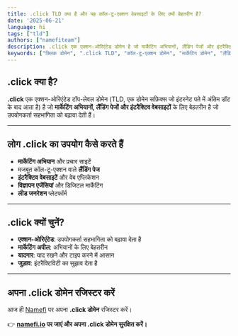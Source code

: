 ```yaml
---
title: .click TLD क्या है और यह कॉल-टू-एक्शन वेबसाइटों के लिए क्यों बेहतरीन है?
date: '2025-06-21'
language: hi
tags: ["tld"]
authors: ["namefiteam"]
description: .click एक एक्शन-ओरिएंटेड डोमेन है जो मार्केटिंग अभियानों, लैंडिंग पेजों और इंटरैक्टिव वेबसाइटों के लिए बेहतरीन है।
keywords: ["क्लिक डोमेन", ".click TLD", "कॉल-टू-एक्शन डोमेन", "मार्केटिंग डोमेन", "लैंडिंग पेज डोमेन", "एक्शन-ओरिएंटेड TLD"]
---
```


## **.click क्या है?**

**.click** एक एक्शन-ओरिएंटेड टॉप-लेवल डोमेन (TLD, एक डोमेन सफ़िक्स जो इंटरनेट पते में अंतिम डॉट के बाद आता है) है जो **मार्केटिंग अभियानों, लैंडिंग पेजों और इंटरैक्टिव वेबसाइटों** के लिए बेहतरीन है जो उपयोगकर्ता सहभागिता को बढ़ावा देती हैं।

---

## **लोग .click का उपयोग कैसे करते हैं**

*   **मार्केटिंग अभियान** और प्रचार साइटें
*   मजबूत कॉल-टू-एक्शन वाले **लैंडिंग पेज**
*   **इंटरैक्टिव वेबसाइटें** और वेब एप्लिकेशन
*   **विज्ञापन एजेंसियां** और डिजिटल मार्केटिंग
*   **लीड जनरेशन** प्लेटफॉर्म

---

## **.click क्यों चुनें?**

*   **एक्शन-ओरिएंटेड**: उपयोगकर्ता सहभागिता को बढ़ावा देता है
*   **मार्केटिंग अपील**: अभियानों के लिए बेहतरीन
*   **यादगार**: याद रखने और टाइप करने में आसान
*   **जुड़ाव**: इंटरैक्टिविटी का सुझाव देता है

---

## **अपना .click डोमेन रजिस्टर करें**

आज ही [Namefi](https://namefi.io) पर अपना **.click डोमेन** रजिस्टर करें।

👉 **[namefi.io](https://namefi.io) पर जाएं और अपना .click डोमेन सुरक्षित करें।**